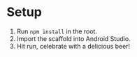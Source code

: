 # Setup

1) Run `npm install` in the root.
2) Import the scaffold into Android Studio.
3) Hit run, celebrate with a delicious beer!
